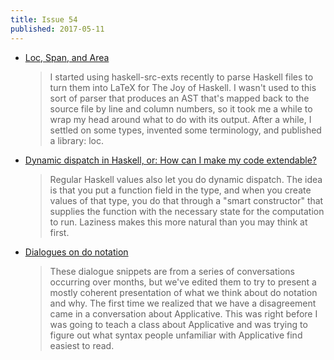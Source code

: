 ```yaml
---
title: Issue 54
published: 2017-05-11
---
```


-   [Loc, Span, and Area](https://chris-martin.org/2017/loc)

    > I started using haskell-src-exts recently to parse Haskell files to turn them into LaTeX for The Joy of Haskell. I wasn't used to this sort of parser that produces an AST that's mapped back to the source file by line and column numbers, so it took me a while to wrap my head around what to do with its output. After a while, I settled on some types, invented some terminology, and published a library: loc.

-   [Dynamic dispatch in Haskell, or: How can I make my code extendable?](https://two-wrongs.com/dynamic-dispatch-in-haskell-how-to-make-code-extendable)

    > Regular Haskell values also let you do dynamic dispatch. The idea is that you put a function field in the type, and when you create values of that type, you do that through a "smart constructor" that supplies the function with the necessary state for the computation to run. Laziness makes this more natural than you may think at first.

-   [Dialogues on do notation](https://joyofhaskell.com/posts/2017-05-07-do-notation.html)

    > These dialogue snippets are from a series of conversations occurring over months, but we've edited them to try to present a mostly coherent presentation of what we think about do notation and why. The first time we realized that we have a disagreement came in a conversation about Applicative. This was right before I was going to teach a class about Applicative and was trying to figure out what syntax people unfamiliar with Applicative find easiest to read.
